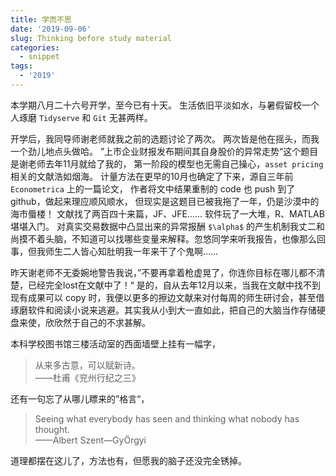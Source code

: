 ```yaml
---
title: 学而不思
date: '2019-09-06'
slug: Thinking before study material
categories:
  - snippet
tags:
  - '2019'
---
```


本学期八月二十六号开学，至今已有十天。
生活依旧平淡如水，与暑假留校一个人琢磨 `Tidyserve` 和 `Git` 无甚两样。

开学后，我同导师谢老师就我之前的选题讨论了两次。
两次皆是他在摇头，而我一个劲儿地点头做哈。
”上市企业财报发布期间其自身股价的异常走势“这个题目是谢老师去年11月就给了我的，
第一阶段的模型也无需自己操心，`asset pricing` 相关的文献浩如烟海。
计量方法在更早的10月也确定了下来，源自三年前 `Econometrica` 上的一篇论文，
作者将文中结果重制的 code 也 push 到了 github，做起来理应顺风顺水，
但现实是这题目已被我拖了一年，仍是沙漠中的海市蜃楼！
文献找了两百四十来篇，JF、JFE……
软件玩了一大堆，R、MATLAB 堪堪入门。
对真实交易数据中凸显出来的异常报酬 `$\alpha$` 的产生机制我丈二和尚摸不着头脑，不知道可以找哪些变量来解释。忽悠同学来听我报告，也像那么回事，但我师生二人皆心知肚明我一年来干了个鬼啊……

昨天谢老师不无委婉地警告我说，”不要再拿着枪虚晃了，你连你目标在哪儿都不清楚，已经完全lost在文献中了！“ 是的，自从去年12月以来，当我在文献中找不到现有成果可以 copy 时，我便以更多的擦边文献来对付每周的师生研讨会，甚至借琢磨软件和阅读小说来逃避。其实我从小到大一直如此，把自己的大脑当作存储硬盘来使，欣欣然于自己的不求甚解。

本科学校图书馆三楼活动室的西面墙壁上挂有一幅字，

> 从来多古意，可以赋新诗。  
——杜甫《兖州行纪之三》

还有一句忘了从哪儿瞟来的”格言“，

> Seeing what everybody has seen and thinking what nobody has thought.  
——Albert Szent—GyÖrgyi

道理都摆在这儿了，方法也有，但愿我的脑子还没完全锈掉。
